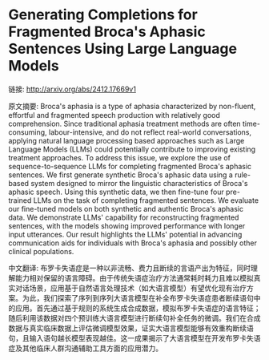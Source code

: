 # Generating Completions for Fragmented Broca's Aphasic Sentences Using Large Language Models

链接: http://arxiv.org/abs/2412.17669v1

原文摘要:
Broca's aphasia is a type of aphasia characterized by non-fluent, effortful
and fragmented speech production with relatively good comprehension. Since
traditional aphasia treatment methods are often time-consuming,
labour-intensive, and do not reflect real-world conversations, applying natural
language processing based approaches such as Large Language Models (LLMs) could
potentially contribute to improving existing treatment approaches. To address
this issue, we explore the use of sequence-to-sequence LLMs for completing
fragmented Broca's aphasic sentences. We first generate synthetic Broca's
aphasic data using a rule-based system designed to mirror the linguistic
characteristics of Broca's aphasic speech. Using this synthetic data, we then
fine-tune four pre-trained LLMs on the task of completing fragmented sentences.
We evaluate our fine-tuned models on both synthetic and authentic Broca's
aphasic data. We demonstrate LLMs' capability for reconstructing fragmented
sentences, with the models showing improved performance with longer input
utterances. Our result highlights the LLMs' potential in advancing
communication aids for individuals with Broca's aphasia and possibly other
clinical populations.

中文翻译:
布罗卡失语症是一种以非流畅、费力且断续的言语产出为特征，同时理解能力相对保留的语言障碍。由于传统失语症治疗方法通常耗时耗力且难以模拟真实对话场景，应用基于自然语言处理技术（如大语言模型）有望优化现有治疗方案。为此，我们探索了序列到序列大语言模型在补全布罗卡失语症患者断续语句中的应用。首先通过基于规则的系统生成合成数据，模拟布罗卡失语症的语言特征；随后利用该数据对四个预训练大语言模型进行断续句补全任务的微调。我们在合成数据与真实临床数据上评估微调模型效果，证实大语言模型能够有效重构断续语句，且输入语句越长模型表现越佳。这一成果揭示了大语言模型在开发布罗卡失语症及其他临床人群沟通辅助工具方面的应用潜力。

